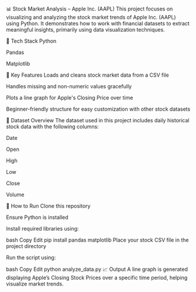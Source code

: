 📊 Stock Market Analysis – Apple Inc. (AAPL)
This project focuses on visualizing and analyzing the stock market trends of Apple Inc. (AAPL) using Python. It demonstrates how to work with financial datasets to extract meaningful insights, primarily using data visualization techniques.

🔧 Tech Stack
Python

Pandas

Matplotlib

📌 Key Features
Loads and cleans stock market data from a CSV file

Handles missing and non-numeric values gracefully

Plots a line graph for Apple's Closing Price over time

Beginner-friendly structure for easy customization with other stock datasets

📁 Dataset Overview
The dataset used in this project includes daily historical stock data with the following columns:

Date

Open

High

Low

Close

Volume

🚀 How to Run
Clone this repository

Ensure Python is installed

Install required libraries using:

bash
Copy
Edit
pip install pandas matplotlib
Place your stock CSV file in the project directory

Run the script using:

bash
Copy
Edit
python analyze_data.py
📈 Output
A line graph is generated displaying Apple’s Closing Stock Prices over a specific time period, helping visualize market trends.
